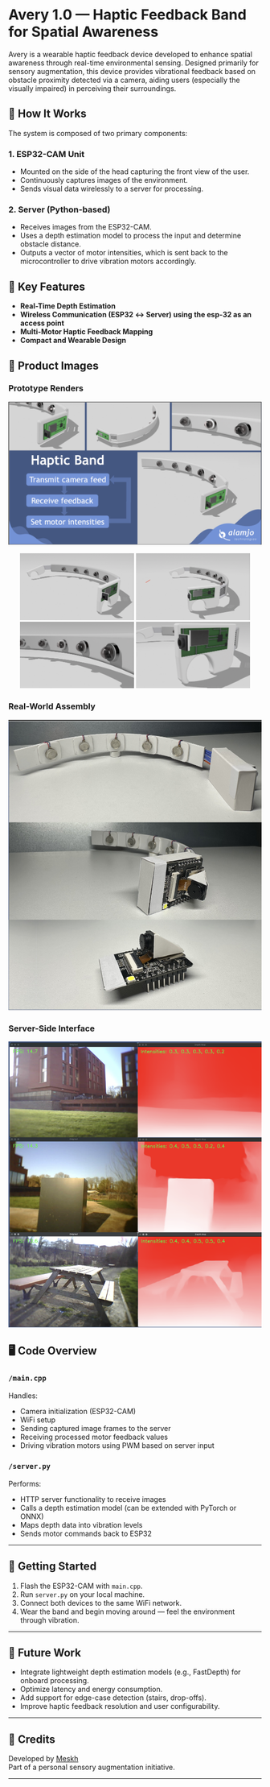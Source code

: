 # Avery 1.0 — Haptic Feedback Band for Spatial Awareness

Avery is a wearable haptic feedback device developed to enhance spatial awareness through real-time environmental sensing. Designed primarily for sensory augmentation, this device provides vibrational feedback based on obstacle proximity detected via a camera, aiding users (especially the visually impaired) in perceiving their surroundings.

## 🔧 How It Works

The system is composed of two primary components:

### 1. **ESP32-CAM Unit**
- Mounted on the side of the head capturing the front view of the user.
- Continuously captures images of the environment.
- Sends visual data wirelessly to a server for processing.

### 2. **Server (Python-based)**
- Receives images from the ESP32-CAM.
- Uses a depth estimation model to process the input and determine obstacle distance.
- Outputs a vector of motor intensities, which is sent back to the microcontroller to drive vibration motors accordingly.

## 🧠 Key Features
- **Real-Time Depth Estimation**
- **Wireless Communication (ESP32 ↔ Server) using the esp-32 as an access point**
- **Multi-Motor Haptic Feedback Mapping**
- **Compact and Wearable Design**

## 📸 Product Images

### Prototype Renders
![3D Render](Product/Avery3D-0.png)

<p align="center">
  <img src="Product/Avery3D-1.png" width="45%" />
  <img src="Product/Avery3D-2.png" width="45%" /><br>
  <img src="Product/Avery3D-3.png" width="45%" />
  <img src="Product/Avery3D-4.png" width="45%" />
</p>

### Real-World Assembly
![Real Photo](Product/AveryReal-1.png)

### Server-Side Interface
![Server Screenshot](Product/Server.png)

## 🖥️ Code Overview

### `/main.cpp`
Handles:
- Camera initialization (ESP32-CAM)
- WiFi setup
- Sending captured image frames to the server
- Receiving processed motor feedback values
- Driving vibration motors using PWM based on server input

### `/server.py`
Performs:
- HTTP server functionality to receive images
- Calls a depth estimation model (can be extended with PyTorch or ONNX)
- Maps depth data into vibration levels
- Sends motor commands back to ESP32

---

## 🚀 Getting Started

1. Flash the ESP32-CAM with `main.cpp`.
2. Run `server.py` on your local machine.
3. Connect both devices to the same WiFi network.
4. Wear the band and begin moving around — feel the environment through vibration.

---

## 🧠 Future Work

- Integrate lightweight depth estimation models (e.g., FastDepth) for onboard processing.
- Optimize latency and energy consumption.
- Add support for edge-case detection (stairs, drop-offs).
- Improve haptic feedback resolution and user configurability.

---

## 🙏 Credits

Developed by [Meskh](https://github.com/meskh)   
Part of a personal sensory augmentation initiative.

---
